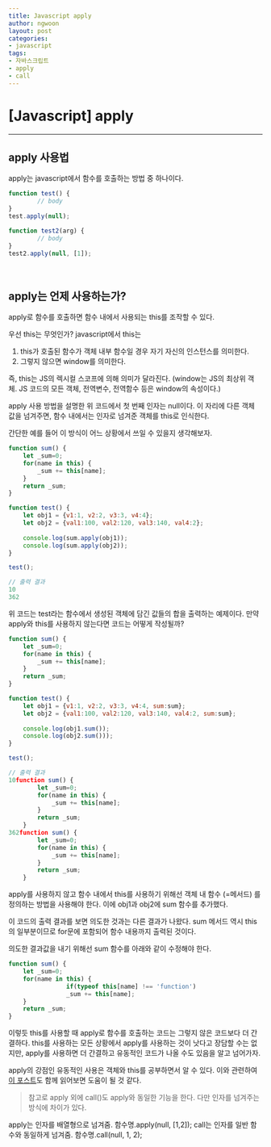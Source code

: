 ```yaml
---
title: Javascript apply
author: ngwoon
layout: post
categories:
- javascript
tags:
- 자바스크립트
- apply
- call
---
```


# [Javascript] apply
- - -

## apply 사용법
apply는 javascript에서 함수를 호출하는 방법 중 하나이다.

```jsx
function test() {
		// body
}
test.apply(null);

function test2(arg) {
		// body
}
test2.apply(null, [1]);
```

<br/>

## apply는 언제 사용하는가?
apply로 함수를 호출하면 함수 내에서 사용되는 this를 조작할 수 있다.

우선 this는 무엇인가? javascript에서 this는 

1. this가 호출된 함수가 객체 내부 함수일 경우 자기 자신의 인스턴스를 의미한다.
2. 그렇지 않으면 window를 의미한다. 

즉, this는 JS의 렉시컬 스코프에 의해 의미가 달라진다.
(window는 JS의 최상위 객체. JS 코드의 모든 객체, 전역변수, 전역함수 등은 window의 속성이다.)

apply 사용 방법을 설명한 위 코드에서 첫 번째 인자는 null이다. 이 자리에 다른 객체 값을 넘겨주면, 함수 내에서는 인자로 넘겨준 객체를 this로 인식한다.

간단한 예를 들어 이 방식이 어느 상황에서 쓰일 수 있을지 생각해보자.

```jsx
function sum() {
    let _sum=0;
    for(name in this) {
        _sum += this[name];
    }
    return _sum;
}

function test() {
    let obj1 = {v1:1, v2:2, v3:3, v4:4};
    let obj2 = {val1:100, val2:120, val3:140, val4:2};
    
    console.log(sum.apply(obj1));
    console.log(sum.apply(obj2));
}

test();

// 출력 결과
10
362
```

위 코드는 test라는 함수에서 생성된 객체에 담긴 값들의 합을 출력하는 예제이다. 만약 apply와 this를 사용하지 않는다면 코드는 어떻게 작성될까?

```jsx
function sum() {
    let _sum=0;
    for(name in this) {
        _sum += this[name];
    }
    return _sum;
}

function test() {
    let obj1 = {v1:1, v2:2, v3:3, v4:4, sum:sum};
    let obj2 = {val1:100, val2:120, val3:140, val4:2, sum:sum};
    
    console.log(obj1.sum());
    console.log(obj2.sum()));
}

test();

// 출력 결과
10function sum() {
        let _sum=0;
        for(name in this) {
            _sum += this[name];
        }
        return _sum;
    }
362function sum() {
        let _sum=0;
        for(name in this) {
            _sum += this[name];
        }
        return _sum;
    }
```

apply를 사용하지 않고 함수 내에서 this를 사용하기 위해선 객체 내 함수 (=메서드) 를 정의하는 방법을 사용해야 한다. 이에 obj1과 obj2에 sum 함수를 추가했다.

이 코드의 출력 결과를 보면 의도한 것과는 다른 결과가 나왔다. sum 메서드 역시 this의 일부분이므로 for문에 포함되어 함수 내용까지 출력된 것이다.

의도한 결과값을 내기 위해선 sum 함수를 아래와 같이 수정해야 한다.

```jsx
function sum() {
    let _sum=0;
    for(name in this) {
				if(typeof this[name] !== 'function')
		        _sum += this[name];
    }
    return _sum;
}
```

이렇듯 this를 사용할 때 apply로 함수를 호출하는 코드는 그렇지 않은 코드보다 더 간결하다. this를 사용하는 모든 상황에서 apply를 사용하는 것이 낫다고 장담할 수는 없지만, apply를 사용하면 더 간결하고 유동적인 코드가 나올 수도 있음을 알고 넘어가자.

apply의 강점인 유동적인 사용은 객체와 this를 공부하면서 알 수 있다. 이와 관련하여 [이 포스트](https://ngwoon.github.io/javascript/2020/08/20/JS-this/)도 함께 읽어보면 도움이 될 것 같다.

> 참고로 apply 외에 call()도 apply와 동일한 기능을 한다. 다만 인자를 넘겨주는 방식에 차이가 있다.

apply는 인자를 배열형으로 넘겨줌.                함수명.apply(null, [1,2]);
call는 인자를 일반 함수와 동일하게 넘겨줌.   함수명.call(null, 1, 2);